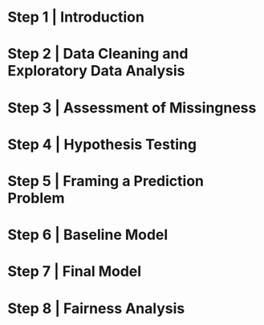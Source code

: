 # Step 1 | Introduction
# Step 2 | Data Cleaning and Exploratory Data Analysis
# Step 3 | Assessment of Missingness
# Step 4 | Hypothesis Testing
# Step 5 | Framing a Prediction Problem
# Step 6 | Baseline Model
# Step 7 | Final Model
# Step 8 | Fairness Analysis
